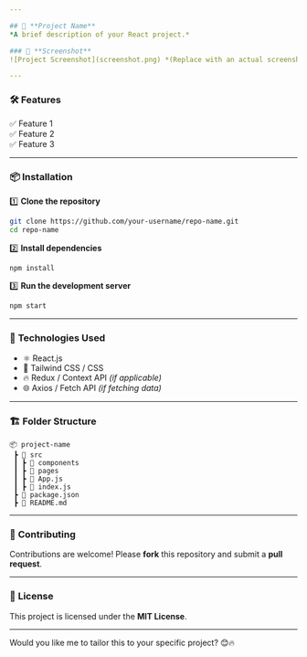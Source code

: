 ```yaml
---

## 🚀 **Project Name**  
*A brief description of your React project.*  

### 📸 **Screenshot**  
![Project Screenshot](screenshot.png) *(Replace with an actual screenshot link)*  

---
```


### 🛠 **Features**

✅ Feature 1  
✅ Feature 2  
✅ Feature 3

---

### 📦 **Installation**

1️⃣ **Clone the repository**

```sh
git clone https://github.com/your-username/repo-name.git
cd repo-name
```

2️⃣ **Install dependencies**

```sh
npm install
```

3️⃣ **Run the development server**

```sh
npm start
```

---

### 🔧 **Technologies Used**

- ⚛️ React.js
- 🎨 Tailwind CSS / CSS
- 🔥 Redux / Context API _(if applicable)_
- 🌐 Axios / Fetch API _(if fetching data)_

---

### 🏗 **Folder Structure**

```
📦 project-name
 ┣ 📂 src
 ┃ ┣ 📂 components
 ┃ ┣ 📂 pages
 ┃ ┣ 📜 App.js
 ┃ ┣ 📜 index.js
 ┣ 📜 package.json
 ┣ 📜 README.md
```

---

### 🎯 **Contributing**

Contributions are welcome! Please **fork** this repository and submit a **pull request**.

---

### 📜 **License**

This project is licensed under the **MIT License**.

---

Would you like me to tailor this to your specific project? 😊🔥
